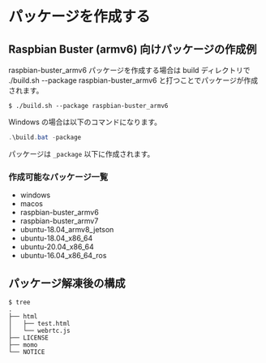 # パッケージを作成する

## Raspbian Buster (armv6) 向けパッケージの作成例

raspbian-buster_armv6 パッケージを作成する場合は build ディレクトリで ./build.sh --package raspbian-buster_armv6 と打つことでパッケージが作成されます。

```shell
$ ./build.sh --package raspbian-buster_armv6
```

Windows の場合は以下のコマンドになります。

```powershell
.\build.bat -package
```

パッケージは `_package` 以下に作成されます。

### 作成可能なパッケージ一覧

- windows
- macos
- raspbian-buster_armv6
- raspbian-buster_armv7
- ubuntu-18.04_armv8_jetson
- ubuntu-18.04_x86_64
- ubuntu-20.04_x86_64
- ubuntu-16.04_x86_64_ros

## パッケージ解凍後の構成

```
$ tree
.
├── html
│   ├── test.html
│   └── webrtc.js
├── LICENSE
├── momo
└── NOTICE
```
